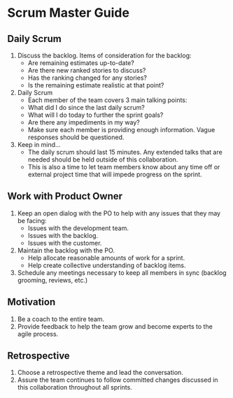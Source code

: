 # Scrum Master Guide

## Daily Scrum

1. Discuss the backlog. Items of consideration for the backlog:
    * Are remaining estimates up-to-date?
    * Are there new ranked stories to discuss?
    * Has the ranking changed for any stories?
    * Is the remaining estimate realistic at that point?
2. Daily Scrum
    * Each member of the team covers 3 main talking points:
     * What did I do since the last daily scrum?
      * What will I do today to further the sprint goals?
      * Are there any impediments in my way?
    * Make sure each member is providing enough information. Vague responses should be questioned.
3. Keep in mind…
    * The daily scrum should last 15 minutes. Any extended talks that are needed should be held outside of this collaboration.
    * This is also a time to let team members know about any time off or external project time that will impede progress on the sprint.
    
## Work with Product Owner

1. Keep an open dialog with the PO to help with any issues that they may be facing:
      * Issues with the development team.
      * Issues with the backlog.
      * Issues with the customer.
2. Maintain the backlog with the PO.
      * Help allocate reasonable amounts of work for a sprint.
      * Help create collective understanding of backlog items.
3. Schedule any meetings necessary to keep all members in sync (backlog grooming, reviews, etc.)

## Motivation

1. Be a coach to the entire team.
2. Provide feedback to help the team grow and become experts to the agile process.

## Retrospective

1. Choose a retrospective theme and lead the conversation.
2. Assure the team continues to follow committed changes discussed in this collaboration throughout all sprints.
